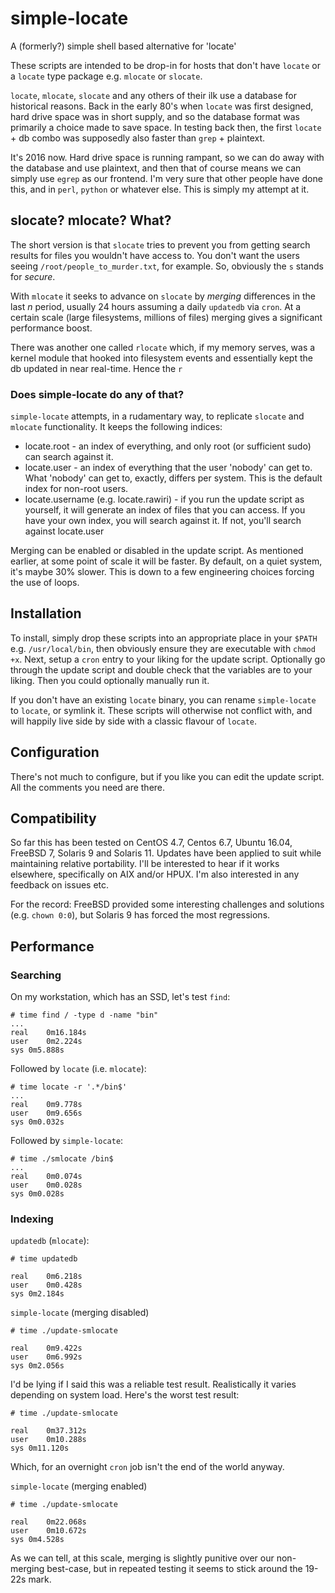 # simple-locate
A (formerly?) simple shell based alternative for 'locate'

These scripts are intended to be drop-in for hosts that don't have `locate` or a `locate` type package e.g. `mlocate` or `slocate`.

`locate`, `mlocate`, `slocate` and any others of their ilk use a database for historical reasons.  Back in the early 80's when `locate` was first designed, hard drive space was in short supply, and so the database format was primarily a choice made to save space.  In testing back then, the first `locate` + db combo was supposedly also faster than `grep` + plaintext.

It's 2016 now.  Hard drive space is running rampant, so we can do away with the database and use plaintext, and then that of course means we can simply use `egrep` as our frontend.  I'm very sure that other people have done this, and in `perl`, `python` or whatever else.  This is simply my attempt at it.

## slocate?  mlocate?  What?
The short version is that `slocate` tries to prevent you from getting search results for files you wouldn't have access to.  You don't want the users seeing `/root/people_to_murder.txt`, for example.  So, obviously the `s` stands for *secure*.

With `mlocate` it seeks to advance on `slocate` by *merging* differences in the last *n* period, usually 24 hours assuming a daily `updatedb` via `cron`.  At a certain scale (large filesystems, millions of files) merging gives a significant performance boost.

There was another one called `rlocate` which, if my memory serves, was a kernel module that hooked into filesystem events and essentially kept the db updated in near real-time.  Hence the `r`

### Does simple-locate do any of that?
`simple-locate` attempts, in a rudamentary way, to replicate `slocate` and `mlocate` functionality.  It keeps the following indices:

* locate.root - an index of everything, and only root (or sufficient sudo) can search against it.
* locate.user - an index of everything that the user 'nobody' can get to.  What 'nobody' can get to, exactly, differs per system.  This is the default index for non-root users.
* locate.username (e.g. locate.rawiri) - if you run the update script as yourself, it will generate an index of files that you can access.  If you have your own index, you will search against it.  If not, you'll search against locate.user

Merging can be enabled or disabled in the update script.  As mentioned earlier, at some point of scale it will be faster.  By default, on a quiet system, it's maybe 30% slower.  This is down to a few engineering choices forcing the use of loops.

## Installation

To install, simply drop these scripts into an appropriate place in your `$PATH` e.g. `/usr/local/bin`, then obviously ensure they are executable with `chmod +x`.  Next, setup a `cron` entry to your liking for the update script.  Optionally go through the update script and double check that the variables are to your liking.  Then you could optionally manually run it.

If you don't have an existing `locate` binary, you can rename `simple-locate` to `locate`, or symlink it.  These scripts will otherwise not conflict with, and will happily live side by side with a classic flavour of `locate`.

## Configuration

There's not much to configure, but if you like you can edit the update script.  All the comments you need are there.

## Compatibility
So far this has been tested on CentOS 4.7, Centos 6.7, Ubuntu 16.04, FreeBSD 7, Solaris 9 and Solaris 11.  Updates have been applied to suit while maintaining relative portability.  I'll be interested to hear if it works elsewhere, specifically on AIX and/or HPUX.  I'm also interested in any feedback on issues etc.

For the record: FreeBSD provided some interesting challenges and solutions (e.g. `chown 0:0`), but Solaris 9 has forced the most regressions.

## Performance
### Searching
On my workstation, which has an SSD, let's test `find`:

```
# time find / -type d -name "bin"
...
real	0m16.184s
user	0m2.224s
sys	0m5.888s
```

Followed by `locate` (i.e. `mlocate`):
```
# time locate -r '.*/bin$'
...
real	0m9.778s
user	0m9.656s
sys	0m0.032s
```

Followed by `simple-locate`:
```
# time ./smlocate /bin$
...
real	0m0.074s
user	0m0.028s
sys	0m0.028s
```
### Indexing
`updatedb` (`mlocate`):

```
# time updatedb

real	0m6.218s
user	0m0.428s
sys	0m2.184s
```

`simple-locate` (merging disabled)
```
# time ./update-smlocate

real	0m9.422s
user	0m6.992s
sys	0m2.056s
```

I'd be lying if I said this was a reliable test result.  Realistically it varies depending on system load.  Here's the worst test result:

```
# time ./update-smlocate

real	0m37.312s
user	0m10.288s
sys	0m11.120s
```

Which, for an overnight `cron` job isn't the end of the world anyway.

`simple-locate` (merging enabled)
```
# time ./update-smlocate

real	0m22.068s
user	0m10.672s
sys	0m4.528s
```

As we can tell, at this scale, merging is slightly punitive over our non-merging best-case, but in repeated testing it seems to stick around the 19-22s mark.

